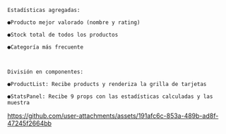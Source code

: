     Estadísticas agregadas:
    
    ●Producto mejor valorado (nombre y rating)
    
    ●Stock total de todos los productos
    
    ●Categoría más frecuente


    
    División en componentes:
    
    ●ProductList: Recibe products y renderiza la grilla de tarjetas
    
    ●StatsPanel: Recibe 9 props con las estadísticas calculadas y las muestra


https://github.com/user-attachments/assets/191afc6c-853a-489b-ad8f-47245f2664bb

